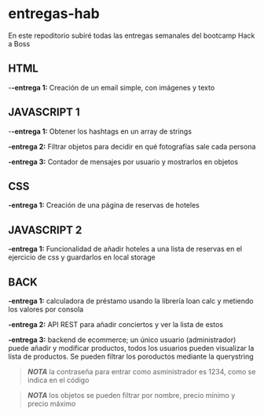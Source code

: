 # entregas-hab

En este repoditorio subiré todas las entregas semanales del bootcamp Hack a Boss

## HTML
-**-entrega 1:** Creación de un email simple, con imágenes y texto

## JAVASCRIPT 1
-**-entrega 1:** Obtener los hashtags en un array de strings

**-entrega 2:** Filtrar objetos para decidir en qué fotografías sale cada persona

**-entrega 3:** Contador de mensajes por usuario y mostrarlos en objetos

## CSS
**-entrega 1:** Creación de una página de reservas de hoteles

## JAVASCRIPT 2
**-entrega 1:** Funcionalidad de añadir hoteles a una lista de reservas en el ejercicio de css y guardarlos en local storage

## BACK
**-entrega 1:** calculadora de préstamo usando la librería loan calc y metiendo los valores por consola

**-entrega 2:** API REST para añadir conciertos y ver la lista de estos

**-entrega 3:** backend de ecommerce; un único usuario (administrador) puede añadir y modificar productos, todos los
                usuarios pueden visualizar la lista de productos. Se pueden filtrar los poroductos mediante la querystring
 >***NOTA*** la contraseña para entrar como asministrador es 1234, como se indica en el código

 >***NOTA*** los objetos se pueden filtrar por nombre, precio mínimo y precio máximo